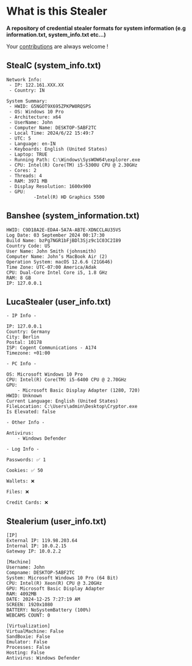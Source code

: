 # What is this Stealer
**A repository of credential stealer formats for system information (e.g information.txt, system_info.txt etc...)**

Your [contributions](contributing.md) are always welcome !

## StealC (system_info.txt)

```
Network Info:
 - IP: 122.161.XXX.XX
 - Country: IN

System Summary:
 - HWID: G5NGOT9X695ZPKPW0RQSPS
 - OS: Windows 10 Pro
 - Architecture: x64
 - UserName: John
 - Computer Name: DESKTOP-5ABF2TC
 - Local Time: 2024/6/22 15:49:7
 - UTC: 5
 - Language: en-IN
 - Keyboards: English (United States)
 - Laptop: TRUE
 - Running Path: C:\Windows\SysWOW64\explorer.exe
 - CPU: Intel(R) Core(TM) i5-5300U CPU @ 2.30GHz
 - Cores: 2
 - Threads: 4
 - RAM: 3971 MB
 - Display Resolution: 1600x900
 - GPU:
          -Intel(R) HD Graphics 5500
```

## Banshee (system_information.txt)

```
HWID: C9D18A2E-EDA4-5A7A-AB7E-XDNCCLAU35VS
Log Date: 03 September 2024 00:17:30
Build Name: bzPg7NGR1bFjBDl3Sjz9c1C03C2I89
Country Code: US
User Name: John Smith (johnsmith)
Computer Name: John’s MacBook Air (2)
Operation System: macOS 12.6.6 (21G646)
Time Zone: UTC-07:00 America/Adak
CPU: Dual-Core Intel Core i5, 1.8 GHz
RAM: 8 GB
IP: 127.0.0.1
```

## LucaStealer (user_info.txt)

```
- IP Info -

IP: 127.0.0.1
Country: Germany
City: Berlin
Postal: 10178
ISP: Cogent Communications - A174
Timezone: +01:00

- PC Info -

OS: Microsoft Windows 10 Pro
CPU: Intel(R) Core(TM) i5-6400 CPU @ 2.70GHz
GPU: 
    - Microsoft Basic Display Adapter (1280, 720)
HWID: Unknown
Current Language: English (United States)
FileLocation: C:\Users\admin\Desktop\Cryptor.exe
Is Elevated: false

- Other Info -

Antivirus: 
    - Windows Defender

- Log Info -

Passwords: ✅ 1

Cookies: ✅ 50

Wallets: ❌

Files: ❌

Credit Cards: ❌
```

## Stealerium (user_info.txt)

```
[IP]
External IP: 119.98.203.64
Internal IP: 10.0.2.15
Gateway IP: 10.0.2.2

[Machine]
Username: John
Compname: DESKTOP-5ABF2TC
System: Microsoft Windows 10 Pro (64 Bit)
CPU: Intel(R) Xeon(R) CPU @ 3.20GHz
GPU: Microsoft Basic Display Adapter
RAM: 4092MB
DATE: 2024-12-25 7:27:19 AM
SCREEN: 1920x1080
BATTERY: NoSystemBattery (100%)
WEBCAMS COUNT: 0

[Virtualization]
VirtualMachine: False
SandBoxie: False
Emulator: False
Processes: False
Hosting: False
Antivirus: Windows Defender
```
